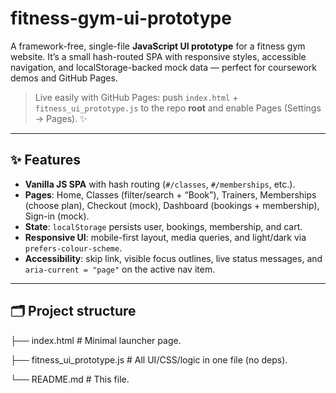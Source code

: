 # fitness-gym-ui-prototype

A framework-free, single-file **JavaScript UI prototype** for a fitness gym website. It’s a small hash-routed SPA with responsive styles, accessible navigation, and localStorage-backed mock data — perfect for coursework demos and GitHub Pages.

> Live easily with GitHub Pages: push `index.html` + `fitness_ui_prototype.js` to the repo **root** and enable Pages (Settings → Pages). ✨

---

## ✨ Features

- **Vanilla JS SPA** with hash routing (`#/classes`, `#/memberships`, etc.).
- **Pages**: Home, Classes (filter/search + “Book”), Trainers, Memberships (choose plan), Checkout (mock), Dashboard (bookings + membership), Sign-in (mock).
- **State**: `localStorage` persists user, bookings, membership, and cart.
- **Responsive UI**: mobile-first layout, media queries, and light/dark via `prefers-colour-scheme`.
- **Accessibility**: skip link, visible focus outlines, live status messages, and `aria-current = "page"` on the active nav item.

---

## 🗂 Project structure

├── index.html # Minimal launcher page.

├── fitness_ui_prototype.js # All UI/CSS/logic in one file (no deps).

└── README.md # This file.
